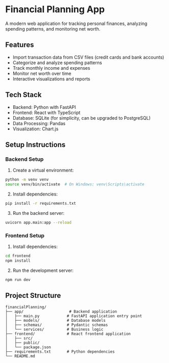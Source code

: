 # Financial Planning App

A modern web application for tracking personal finances, analyzing spending patterns, and monitoring net worth.

## Features

- Import transaction data from CSV files (credit cards and bank accounts)
- Categorize and analyze spending patterns
- Track monthly income and expenses
- Monitor net worth over time
- Interactive visualizations and reports

## Tech Stack

- Backend: Python with FastAPI
- Frontend: React with TypeScript
- Database: SQLite (for simplicity, can be upgraded to PostgreSQL)
- Data Processing: Pandas
- Visualization: Chart.js

## Setup Instructions

### Backend Setup

1. Create a virtual environment:
```bash
python -m venv venv
source venv/bin/activate  # On Windows: venv\Scripts\activate
```

2. Install dependencies:
```bash
pip install -r requirements.txt
```

3. Run the backend server:
```bash
uvicorn app.main:app --reload
```

### Frontend Setup

1. Install dependencies:
```bash
cd frontend
npm install
```

2. Run the development server:
```bash
npm run dev
```

## Project Structure

```
financialPlanning/
├── app/                    # Backend application
│   ├── main.py            # FastAPI application entry point
│   ├── models/            # Database models
│   ├── schemas/           # Pydantic schemas
│   └── services/          # Business logic
├── frontend/              # React frontend application
│   ├── src/
│   ├── public/
│   └── package.json
├── requirements.txt       # Python dependencies
└── README.md
``` 